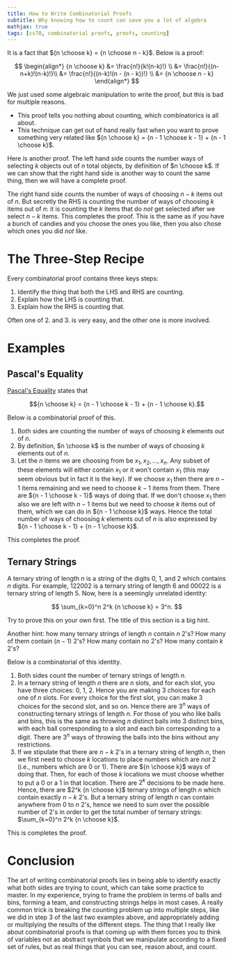 ```yaml
---
title: How to Write Combinatorial Proofs
subtitle: Why knowing how to count can save you a lot of algebra
mathjax: true
tags: [cs70, combinatorial proofs, proofs, counting]
---
```


It is a fact that ${n \choose k} = {n \choose n - k}$. Below is a proof:

$$
\begin{align*}
{n \choose k} &= \frac{n!}{k!(n-k)!} \\
              &= \frac{n!}{(n-n+k)!(n-k)!}\\
              &= \frac{n!}{(n-k)!(n - (n - k))!} \\
              &= {n \choose n - k}
\end{align*}
$$

We just used some algebraic manipulation to write the proof, but this is
bad for multiple reasons.
* This proof tells you nothing about counting, which combinatorics is all
about.
* This technique can get out of hand really fast when you want to prove something
very related like ${n \choose k} = {n - 1 \choose k - 1} + {n - 1 \choose k}$.

Here is another proof. The left hand side counts the number ways of selecting
$k$ objects out of $n$ total objects, by definition of $n \choose k$. If we can
show that the right hand side is another way to count the same thing, then we
will have a complete proof.

The right hand side counts the number of ways of choosing $n-k$ items out of $n$.
But secretly the RHS is counting the number of ways of choosing $k$ items out of
$n$: it is counting the $k$ items that do *not* get selected after we select $n-k$
items. This completes the proof. This is the same as if you have a bunch of candies
and you choose the ones you like, then you also chose which ones you did *not* like.

# The Three-Step Recipe

Every combinatorial proof contains three keys steps:
1. Identify the thing that both the LHS and RHS are counting.
2. Explain how the LHS is counting that.
3. Explain how the RHS is counting that.

Often one of 2. and 3. is very easy, and the other one is more involved.

# Examples
## Pascal's Equality

[Pascal's Equality](https://en.wikipedia.org/wiki/Pascal%27s_rule) states that

$${n \choose k} = {n - 1 \choose k - 1} + {n - 1 \choose k}.$$

Below is a combinatorial proof of this.

1. Both sides are counting the number of ways of choosing $k$ elements out of $n$.
2. By definition, $n \choose k$ is the number of ways of choosing $k$ elements out of $n$.
3. Let the $n$ items we are choosing from be $x_1, x_2, \ldots, x_n$. Any subset of these
elements will either contain $x_1$ or it won't contain $x_1$ (this may seem obvious but
in fact it is the key). If we choose $x_1$ then there are $n-1$ items remaining and we
need to choose $k-1$ items from them. There are ${n - 1 \choose k - 1}$ ways of doing that.
If we don't choose $x_1$ then also we are left with $n-1$ items but we need to choose $k$
items out of them, which we can do in ${n - 1 \choose k}$ ways. Hence the total number of
ways of choosing $k$ elements out of $n$ is also expressed by
${n - 1 \choose k - 1} + {n - 1 \choose k}$.

This completes the proof.

<!--
## The Hockey-Stick Identity

The [hockey-stick identity](https://en.wikipedia.org/wiki/Hockey-stick_identity) states

$$
\sum_{i=k}^n {i \choose k} = {n + 1 \choose k + 1}.
$$

For example, if we let $n=4$ and $k=2$, we have the identity

$$
{2 \choose 2} + {3 \choose 2} + {4 \choose 2} = {5 \choose 3}.
$$

Let's attempt a combinatorial proof.

1. Both sides are counting the number of ways to select $k+1$ items out of $n+1$ total items.
2. The right hand side counts this by definition.
3. The left hand side though.
-->

## Ternary Strings

A ternary string of length $n$ is a string of the digits 0, 1, and 2 which contains $n$ digits.
For example, 122002 is a ternary string of length 6 and 00022 is a ternary string of length 5.
Now, here is a seemingly unrelated identity:

$$
\sum_{k=0}^n 2^k {n \choose k} = 3^n.
$$

Try to prove this on your own first. The title of this section is a big hint.

Another hint: how many ternary strings of length $n$ contain $n$ 2's? How many of them contain
$(n-1)$ 2's? How many contain no 2's? How many contain $k$ 2's?

Below is a combinatorial of this identity.

1. Both sides count the number of ternary strings of length $n$.
2. In a ternary string of length $n$ there are $n$ slots, and for each slot, you have three
choices: 0, 1, 2. Hence you are making 3 choices for each one of $n$ slots. For every choice
for the first slot, you can make 3 choices for the second slot, and so on. Hence there are
$3^n$ ways of constructing ternary strings of length $n$. For those of you who like balls and
bins, this is the same as throwing $n$ distinct balls into 3 distinct bins, with each ball
corresponding to a slot and each bin corresponding to a digit. There are $3^n$ ways of throwing
the balls into the bins without any restrictions.
3. If we stipulate that there are $n-k$ 2's in a ternary string of length $n$, then we first
need to choose $k$ locations to place numbers which are *not* 2 (i.e., numbers which are 0 or 1).
There are ${n \choose k}$ ways of doing that. Then, for each of those $k$ locations we must choose
whether to put a 0 or a 1 in that location. There are $2^k$ decisions to be made here. Hence,
there are $2^k {n \choose k}$ ternary strings of length $n$ which contain exactly $n-k$ 2's.
But a ternary string of length $n$ can contain anywhere from 0 to $n$ 2's, hence we need to sum
over the possible number of 2's in order to get the total number of ternary strings:
$\sum_{k=0}^n 2^k {n \choose k}$.

This is completes the proof.

# Conclusion

The art of writing combinatorial proofs lies in being able to identify exactly what both
sides are trying to count, which can take some practice to master. In my experience, trying to
frame the problem in terms of balls and bins, forming a team, and constructing strings helps
in most cases. A really common trick is breaking the counting problem up into multiple
steps, like we did in step 3 of the last two examples above, and appropriately adding or
multiplying the results of the different steps. The thing that I really like about combinatorial
proofs is that coming up with them forces you to think of variables not as abstract symbols that
we manipulate according to a fixed set of rules, but as real things that you can see, reason
about, and count.
